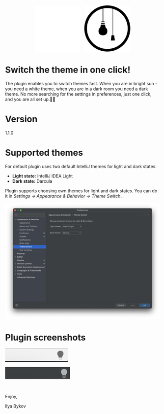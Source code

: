 <p align="center">
    <img src="src/main/resources/META-INF/pluginIcon_dark.svg" alt="drawing" width="150" />
    &nbsp;
    <img src="src/main/resources/META-INF/pluginIcon.svg" alt="drawing" width="150" />
</p>

# Switch the theme in one click!

The plugin enables you to switch themes fast. When you are in bright sun - you need a white theme, when you are in 
a dark room you need a dark theme. No more searching for the settings in preferences, just one click, and you are 
all set up.👩‍💻

# Version

1.1.0

# Supported themes

For default plugin uses two default IntelliJ themes for light and dark states: 
- **Light state:** IntelliJ IDEA Light
- **Dark state:** Darcula

Plugin supports choosing own themes for light and dark states. You can do it in _Settings -> Appearance & Behavior
-> Theme Switch_.

![Theme Switch settings](doc/pluginSettings.png)

# Plugin screenshots

![Theme Switch button (light theme)](doc/light.png?raw=true "Theme switcher button (light theme)")

![Theme Switch button (dark theme)](doc/dark.png?raw=true "Theme switcher button (dark theme)")

<br>

Enjoy,

Ilya Bykov
